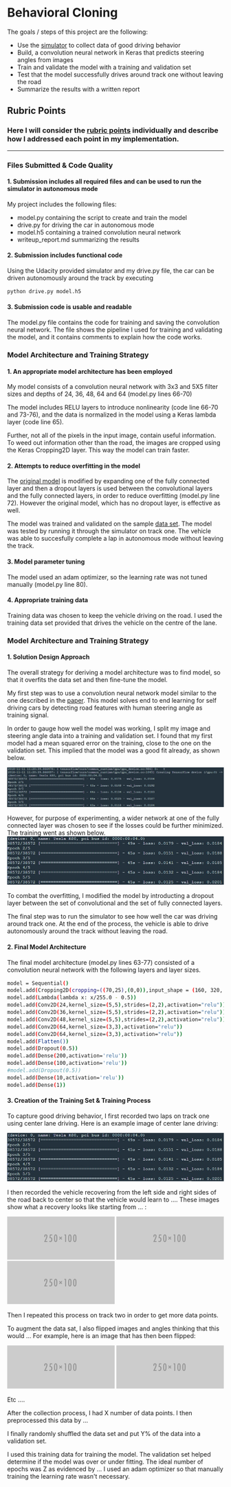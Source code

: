 # **Behavioral Cloning** 

The goals / steps of this project are the following:
* Use the [simulator](https://github.com/udacity/self-driving-car-sim) to collect data of good driving behavior
* Build, a convolution neural network in Keras that predicts steering angles from images
* Train and validate the model with a training and validation set
* Test that the model successfully drives around track one without leaving the road
* Summarize the results with a written report


[//]: # (Image References)

[image1]: ./images/Original.jpg "Original Model Training"
[image2]: ./images/model.jpg "Grayscaling"
[image3]: ./examples/placeholder_small.png "Recovery Image"
[image4]: ./examples/placeholder_small.png "Recovery Image"
[image5]: ./examples/placeholder_small.png "Recovery Image"
[image6]: ./examples/placeholder_small.png "Normal Image"
[image7]: ./examples/placeholder_small.png "Flipped Image"

## Rubric Points
### Here I will consider the [rubric points](https://review.udacity.com/#!/rubrics/432/view) individually and describe how I addressed each point in my implementation.  

---
### Files Submitted & Code Quality

#### 1. Submission includes all required files and can be used to run the simulator in autonomous mode

My project includes the following files:
* model.py containing the script to create and train the model
* drive.py for driving the car in autonomous mode
* model.h5 containing a trained convolution neural network 
* writeup_report.md summarizing the results

#### 2. Submission includes functional code
Using the Udacity provided simulator and my drive.py file, the car can be driven autonomously around the track by executing 
```sh
python drive.py model.h5
```

#### 3. Submission code is usable and readable

The model.py file contains the code for training and saving the convolution neural network. The file shows the pipeline I used for training and validating the model, and it contains comments to explain how the code works.

### Model Architecture and Training Strategy

#### 1. An appropriate model architecture has been employed

My model consists of a convolution neural network with 3x3 and 5X5 filter sizes and depths of 24, 36, 48, 64 and 64 (model.py lines 66-70) 

The model includes RELU layers to introduce nonlinearity (code line 66-70 and 73-76), and the data is normalized in the model using a Keras lambda layer (code line 65). 

Further, not all of the pixels in the input image, contain useful information. To weed out information other than the road, the images are cropped using the Keras Cropping2D layer. This way the model can train faster.

#### 2. Attempts to reduce overfitting in the model

The [original model](http://images.nvidia.com/content/tegra/automotive/images/2016/solutions/pdf/end-to-end-dl-using-px.pdf) is modified by expanding one of the fully connected layer and then a dropout layers is used between the convolutional layers and the fully connected layers, in order to reduce overfitting (model.py line 72). However the original model, which has no dropout layer, is effective as well.

The model was trained and validated on the sample [data set](https://d17h27t6h515a5.cloudfront.net/topher/2016/December/584f6edd_data/data.zip). The model was tested by running it through the simulator on track one. The vehicle was able to succesfully complete a lap in autonomous mode without leaving the track.

#### 3. Model parameter tuning

The model used an adam optimizer, so the learning rate was not tuned manually (model.py line 80).

#### 4. Appropriate training data

Training data was chosen to keep the vehicle driving on the road. I used the training data set provided that drives the vehicle on the centre of the lane.

### Model Architecture and Training Strategy

#### 1. Solution Design Approach

The overall strategy for deriving a model architecture was to find model, so that it overfits the data set and then fine-tune the model.

My first step was to use a convolution neural network model similar to the one described in the [paper](http://images.nvidia.com/content/tegra/automotive/images/2016/solutions/pdf/end-to-end-dl-using-px.pdf). This model solves end to end learning for self driving cars by detecting road features with human steering angle as training signal. 

In order to gauge how well the model was working, I split my image and steering angle data into a training and validation set. I found that my first model had a mean squared error on the training, close to the one on the validation set. This implied that the model was a good fit already, as shown below. 

![alt text][image1]

However, for purpose of experimenting, a wider network at one of the fully connected layer was chosen to see if the losses could be further minimized. The training went as shown below.
![alt text][image2]

To combat the overfitting, I modified the model by introducting a dropout layer between the set of convolutional and the set of fully connected layers. 

The final step was to run the simulator to see how well the car was driving around track one.
At the end of the process, the vehicle is able to drive autonomously around the track without leaving the road.

#### 2. Final Model Architecture

The final model architecture (model.py lines 63-77) consisted of a convolution neural network with the following layers and layer sizes.

```sh
model = Sequential()
model.add(Cropping2D(cropping=((70,25),(0,0)),input_shape = (160, 320, 3)))
model.add(Lambda(lambda x: x/255.0 - 0.5))
model.add(Conv2D(24,kernel_size=(5,5),strides=(2,2),activation="relu"))
model.add(Conv2D(36,kernel_size=(5,5),strides=(2,2),activation="relu"))
model.add(Conv2D(48,kernel_size=(5,5),strides=(2,2),activation="relu"))
model.add(Conv2D(64,kernel_size=(3,3),activation="relu"))
model.add(Conv2D(64,kernel_size=(3,3),activation="relu"))
model.add(Flatten())
model.add(Dropout(0.5))
model.add(Dense(200,activation='relu'))
model.add(Dense(100,activation='relu')) 
#model.add(Dropout(0.5))
model.add(Dense(10,activation='relu'))
model.add(Dense(1))
```

#### 3. Creation of the Training Set & Training Process

To capture good driving behavior, I first recorded two laps on track one using center lane driving. Here is an example image of center lane driving:

![alt text][image2]

I then recorded the vehicle recovering from the left side and right sides of the road back to center so that the vehicle would learn to .... These images show what a recovery looks like starting from ... :

![alt text][image3]
![alt text][image4]
![alt text][image5]

Then I repeated this process on track two in order to get more data points.

To augment the data sat, I also flipped images and angles thinking that this would ... For example, here is an image that has then been flipped:

![alt text][image6]
![alt text][image7]

Etc ....

After the collection process, I had X number of data points. I then preprocessed this data by ...


I finally randomly shuffled the data set and put Y% of the data into a validation set. 

I used this training data for training the model. The validation set helped determine if the model was over or under fitting. The ideal number of epochs was Z as evidenced by ... I used an adam optimizer so that manually training the learning rate wasn't necessary.
